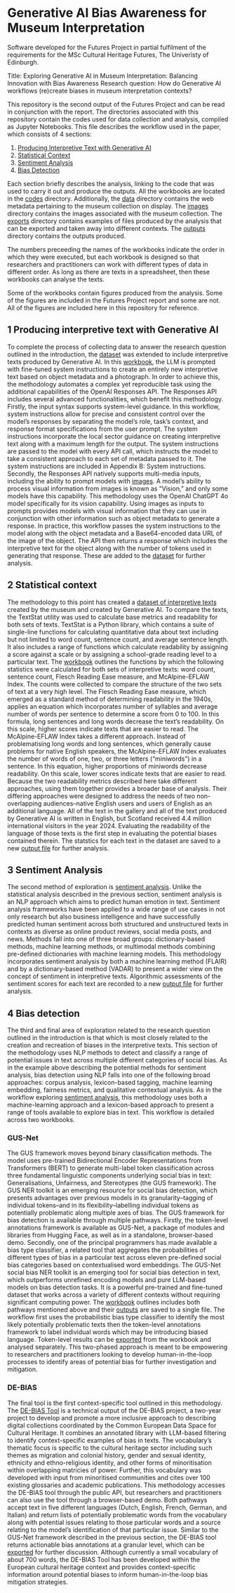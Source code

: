 # Generative AI Bias Awareness for Museum Interpretation

Software developed for the Futures Project in partial fulfilment of the requirements for the MSc Cultural Heritage Futures, The Univeristy of Edinburgh.

Title: Exploring Generative AI in Museum Interpretation: Balancing Innovation with Bias Awareness
Research question: How do Generative AI workflows (re)create biases in museum interpretation contexts?

This repository is the second output of the Futures Project and can be read in conjunction with the report. The directories associated with this repository contain the codes used for data collection and analysis, compiled as Jupyter Notebooks. This file describes the workflow used in the paper, which consists of 4 sections:

1. [Producing Interpretive Text with Generative AI](#producing-interpretive-text-with-generative-ai)
2. [Statistical Context](#statistical-context)
3. [Sentiment Analysis](#sentiment-analysis)
4. [Bias Detection](#bias-detection)

Each section briefly describes the analysis, linking to the code that was used to carry it out and produce the outputs. All the workbooks are located in the [codes](codes) directory. Additionally, the [data](data) directory contains the web metadata pertaining to the museum collection on display. The [images](images) directory contains the images associated with the museum collection. The [exports](exports) directory contains examples of files produced by the analysis that can be exported and taken away into different contexts. The [outputs](outputs) directory contains the outputs produced.

The numbers preceeding the names of the workbooks indicate the order in which they were executed, but each workbook is designed so that researchers and practitioners can work with different types of data in different order. As long as there are texts in a spreadsheet, then these workbooks can analyse the texts. 

Some of the workbooks contain figures produced from the analysis. Some of the figures are included in the Futures Project report and some are not. All of the figures are included here in this repository for reference. 

## 1 Producing interpretive text with Generative AI
To complete the process of collecting data to answer the research question outlined in the introduction, the [dataset](data/worldCulturesLivingLands.json) was extended to include interpretive texts produced by Generative AI.
In this [workbook](workbooks/1_generate_analysis.ipynb), the LLM is prompted with fine-tuned system instructions to create an entirely new interpretive text based on object metadata and a photograph. In order to achieve this, the methodology automates a complex yet reproducible task using the additional capabilities of the OpenAI Responses API. The Responses API includes several advanced functionalities, which benefit this methodology.
Firstly, the input syntax supports system-level guidance. In this workflow, system instructions allow for precise and consistent control over the model’s responses by separating the model’s role, task’s context, and response format specifications from the user prompt. The system instructions incorporate the local sector guidance on creating interpretive text along with a maximum length for the output. The system instructions are passed to the model with every API call, which instructs the model to take a consistent approach to each set of metadata passed to it. The system instructions are included in Appendix B: System instructions.
Secondly, the Responses API natively supports multi-media inputs, including the ability to prompt models with [images](images/). A model’s ability to process visual information from images is known as “Vision,” and only some models have this capability. This methodology uses the OpenAI ChatGPT 4o model specifically for its vision capability. Using images as inputs to prompts provides models with visual information that they can use in conjunction with other information such as object metadata to generate a response. In practice, this workflow passes the system instructions to the model along with the object metadata and a Base64-encoded data URL of the image of the object. The API then returns a response which includes the interpretive text for the object along with the number of tokens used in generating that response. These are added to the [dataset](/outputs/GenAIinterpretation.csv) for further analysis.

## 2 Statistical context
The methodology to this point has created a [dataset of interpretive texts](outputs/GenAIinterpretation.csv) created by the museum and created by Generative AI. To compare the texts, the TextStat utility was used to calculate base metrics and readability for both sets of texts. TextStat is a Python library, which contains a suite of single-line functions for calculating quantitative data about text including but not limited to word count, sentence count, and average sentence length. It also includes a range of functions which calculate readability by assigning a score against a scale or by assigning a school-grade reading level to a particular text.
The [workbook](workbooks/2_analysis.ipynb) outlines the functions by which the following statistics were calculated for both sets of interpretive texts: word count, sentence count, Flesch Reading Ease measure, and McAlpine-EFLAW Index. The counts were collected to compare the structure of the two sets of text at a very high level. The Flesch Reading Ease measure, which emerged as a standard method of determining readability in the 1940s, applies an equation which incorporates number of syllables and average number of words per sentence to determine a score from 0 to 100. In this formula, long sentences and long words decrease the text’s readability. On this scale, higher scores indicate texts that are easier to read. The McAlpine-EFLAW Index takes a different approach. Instead of problematising long words and long sentences, which generally cause problems for native English speakers, the McAlpine-EFLAW Index evaluates the number of words of one, two, or three letters (“miniwords”) in a sentence. In this equation, higher proportions of miniwords decrease readability. On this scale, lower scores indicate texts that are easier to read.
Because the two readability metrics described here take different approaches, using them together provides a broader base of analysis. Their differing approaches were designed to address the needs of two non-overlapping audiences–native English users and users of English as an additional language. All of the text in the gallery and all of the text produced by Generative AI is written in English, but Scotland received 4.4 million international visitors in the year 2024. Evaluating the readability of the language of those texts is the first step in evaluating the potential biases contained therein. The statstics for each text in the dataset are saved to a new [output file](outputs/textStatistics.csv) for further analysis.

## 3 Sentiment Analysis
The second method of exploration is [sentiment analysis](workbooks/3_sentiment.ipynb). Unlike the statistical analysis described in the previous section, sentiment analysis is an NLP approach which aims to predict human emotion in text. Sentiment analysis frameworks have been applied to a wide range of use cases in not only research but also business intelligence and have successfully predicted human sentiment across both structured and unstructured texts in contexts as diverse as online product reviews, social media posts, and news. Methods fall into one of three broad groups: dictionary-based methods, machine learning methods, or multimodal methods combining pre-defined dictionaries with machine learning models. This methodology incorporates sentiment analysis by both a machine learning method (FLAIR) and by a dictionary-based method (VADAR) to present a wider view on the concept of sentiment in interpretive texts. Algorithmic assessments of the sentiment scores for each text are recorded to a new [output file](outputs/textSentiment.csv) for further analysis.

## 4 Bias detection
The third and final area of exploration related to the research question outlined in the introduction is that which is most closely related to the creation and recreation of biases in the interpretive texts. This section of the methodology uses NLP methods to detect and classify a range of potential issues in text across multiple different categories of social bias. As in the example above describing the potential methods for sentiment analysis, bias detection using NLP falls into one of the following broad approaches: corpus analysis, lexicon-based tagging, machine learning embedding, fairness metrics, and qualitative contextual analysis. As in the workflow exploring [sentiment analysis](workbooks/3_sentiment.ipynb), this methodology uses both a machine-learning approach and a lexicon-based approach to present a range of tools available to explore bias in text. This workflow is detailed across two workbooks.

###	GUS-Net
The GUS framework moves beyond binary classification methods. The model uses pre-trained Bidirectional Encoder Representations from Transformers (BERT) to generate multi-label token classification across three fundamental linguistic components underlying social bias in text: Generalisations, Unfairness, and Stereotypes (the GUS framework). The GUS NER toolkit is an emerging resource for social bias detection, which presents advantages over previous models in its granularity–tagging of individual tokens–and in its flexibility–labelling individual tokens as potentially problematic along multiple axes of bias.
The GUS framework for bias detection is available through multiple pathways. Firstly, the token-level annotations framework is available as GUS-Net, a package of modules and libraries from Hugging Face, as well as in a standalone, browser-based demo. Secondly, one of the principal programmers has made available a bias type classifier, a related tool that aggregates the probabilities of different types of bias in a particular text across eleven pre-defined social bias categories based on contextualised word embeddings. The GUS-Net social bias NER toolkit is an emerging tool for social bias detection in text, which outperforms unrefined encoding models and pure LLM-based models on bias detection tasks. It is a powerful pre-trained and fine-tuned dataset that works across a variety of different contexts without requiring significant computing power.
The [workbook](workbooks/4_GUS-Net.ipynb) outlines includes both pathways mentioned above and their [outputs](outputs/gusnet.csv) are saved to a single file. The workflow first uses the probabilistic bias type classifier to identify the most likely potentially problematic texts then the token-level annotations framework to label individual words which may be introducing biased language. Token-level results can be [exported](exports/A.1909.499.32.csv) from the workbook and analysed separately. This two-phased approach is meant to be empowering to researchers and practitioners looking to develop human-in-the-loop processes to identify areas of potential bias for further investigation and mitigation.

###	DE-BIAS
The final tool is the first context-specific tool outlined in this methodology. The [DE-BIAS Tool](workbooks/5_DE-BIAS.ipynb) is a technical output of the DE-BIAS project, a two-year project to develop and promote a more inclusive approach to describing digital collections coordinated by the Common European Data Space for Cultural Heritage. It combines an annotated library with LLM-based filtering to identify context-specific examples of bias in texts. The vocabulary’s thematic focus is specific to the cultural heritage sector including such themes as migration and colonial history, gender and sexual identity, ethnicity and ethno-religious identity, and other forms of minoritisation within overlapping matricies of power. Further, this vocabulary was developed with input from minoritised communities and cites over 100 existing glossaries and academic publications. 
This methodology accesses the DE-BIAS tool through the public API, but researchers and practitioners can also use the tool through a browser-based demo. Both pathways accept text in five different languages (Dutch, English, French, German, and Italian) and return lists of potentially problematic words from the vocabulary along with potential issues relating to those particular words and a source relating to the model’s identification of that particular issue. Similar to the GUS-Net framework described in the previous section, the DE-BIAS tool returns actionable bias annotations at a granular level, which can be [exported](exports/debias_filtered.csv) for further discussion. Although currently a small vocabulary of about 700 words, the DE-BIAS Tool has been developed within the European cultural heritage context and provides context-specific information around potential biases to inform human-in-the-loop bias mitigation strategies.
